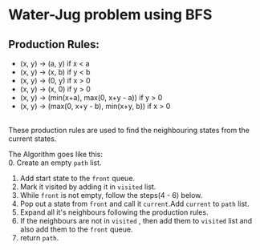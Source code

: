 # Water-Jug problem using BFS
## Production Rules:
* (x, y) -> (a, y)  if x < a
* (x, y) -> (x, b) if y < b
* (x, y) -> (0, y) if x > 0
* (x, y) -> (x, 0) if y > 0
* (x, y) -> (min(x+a), max(0, x+y - a)) if y > 0
* (x, y) -> (max(0, x+y - b), min(x+y, b)) if x > 0
<br />
These production rules are used to find the neighbouring states from the current states.<br />

The Algorithm goes like this:<br />
0. Create an empty `path` list.
1. Add start state to the `front` queue.
2. Mark it visited by adding it in `visited` list.
3. While `front` is not empty, follow the steps(4 - 6) below.
4. Pop out a state from `front` and call it `current`.Add `current` to `path` list.
5. Expand all it's neighbours following the production rules.
6. If the neighbours are not in `visited` , then add them to `visited` list and also add them to the `front` queue.
7. return `path`.
        
